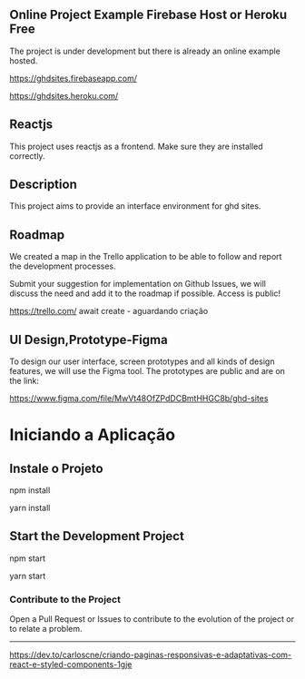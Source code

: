 ## Online Project Example Firebase Host or Heroku Free
The project is under development but there is already an online example hosted.

https://ghdsites.firebaseapp.com/

https://ghdsites.heroku.com/



## Reactjs 

This project uses reactjs as a frontend.
Make sure they are installed correctly.


## Description

This project aims to provide an interface environment for ghd sites.


## Roadmap

We created a map in the Trello application to be able to follow and report the development processes.

Submit your suggestion for implementation on Github Issues, we will discuss the need and add it to the roadmap if possible.
Access is public!

https://trello.com/   await create - aguardando criação

## UI Design,Prototype-Figma

To design our user interface, screen prototypes and all kinds of design features, we will use the Figma tool.
The prototypes are public and are on the link:

https://www.figma.com/file/MwVt48OfZPdDCBmtHHGC8b/ghd-sites



# Iniciando a Aplicação

## Instale o Projeto

npm install 

yarn install


## Start the Development Project

npm start

yarn start


### Contribute to the Project

Open a Pull Request or Issues to contribute to the evolution of the project or to relate a problem.







------------------------------------------------------------------------


https://dev.to/carloscne/criando-paginas-responsivas-e-adaptativas-com-react-e-styled-components-1gje